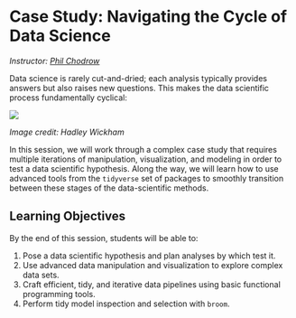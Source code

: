 # Case Study: Navigating the Cycle of Data Science

*Instructor: [Phil Chodrow](https://philchodrow.com)*

Data science is rarely cut-and-dried; each analysis typically provides answers but also raises new questions. This makes the data scientific process fundamentally cyclical:

![](http://r4ds.had.co.nz/diagrams/data-science.png)

*Image credit: Hadley Wickham*

In this session, we will work through a complex case study that requires multiple iterations of manipulation, visualization, and modeling in order to test a data scientific hypothesis. Along the way, we will learn how to use advanced tools from the `tidyverse` set of packages to smoothly transition between these stages of the data-scientific methods. 

## Learning Objectives 

By the end of this session, students will be able to:

1. Pose a data scientific hypothesis and plan analyses by which test it. 
2. Use advanced data manipulation and visualization to explore complex data sets. 
3. Craft efficient, tidy, and iterative data pipelines using basic functional programming tools. 
4. Perform tidy model inspection and selection with `broom`. 
